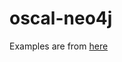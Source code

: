 # oscal-neo4j

Examples are from [here](https://github.com/usnistgov/oscal-content/tree/main/examples)
